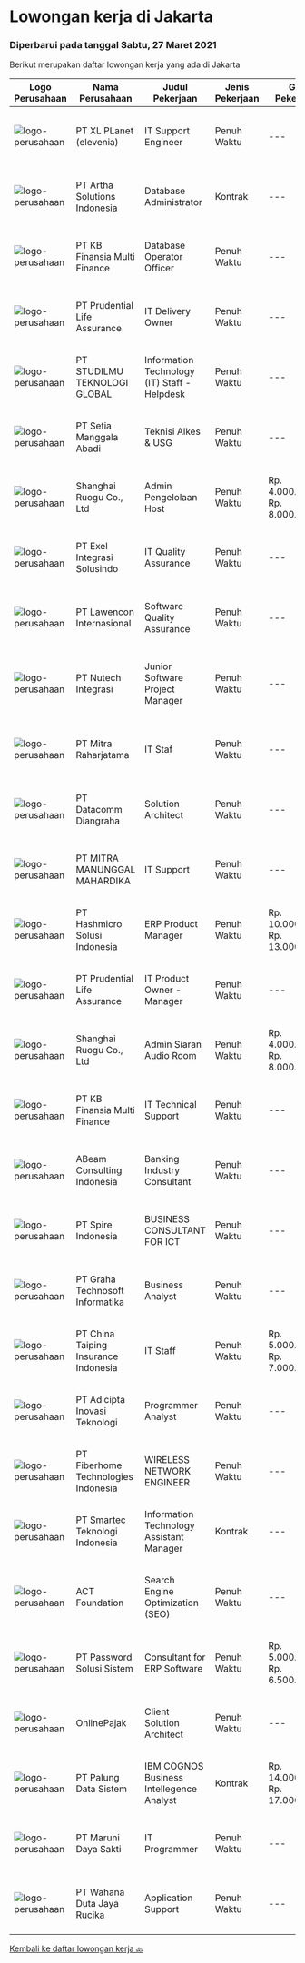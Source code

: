 
  # Lowongan kerja di Jakarta

  ### Diperbarui pada tanggal Sabtu, 27 Maret 2021

  Berikut merupakan daftar lowongan kerja yang ada di Jakarta

  |Logo Perusahaan | Nama Perusahaan | Judul Pekerjaan | Jenis Pekerjaan | Gaji Pekerjaan | Lokasi | Deskripsi | Tanggal diunggah | Pranala |
  | -------------- | --------------- | --------------- | --------- | --------- | -------------- | ------- | ----------- | ----------- |
  |![logo-perusahaan](https://image-service-cdn.seek.com.au/6e91198b091f6ea440f72ec948214a2f94c1fd6b/ee4dce1061f3f616224767ad58cb2fc751b8d2dc)|PT XL PLanet (elevenia)|IT Support Engineer|Penuh Waktu|---|Jakarta Raya|JOB DESCRIPTION:• Manage and maintaining medium-scale network infrastructure solutions and demonstrate excellent MS Windows Server skills• Manage the...|Jumat, 26 Maret 2021|https://www.jobstreet.co.id/id/job/it-support-engineer-3491729?token=0~b1528065-5061-408f-b0be-f342b6112097&sectionRank=1&jobId=jobstreet-id-job-3491729|
|![logo-perusahaan](https://image-service-cdn.seek.com.au/45b684b671acefa435a260b37e206b10b22c6596/ee4dce1061f3f616224767ad58cb2fc751b8d2dc)|PT Artha Solutions Indonesia|Database Administrator|Kontrak|---|Jakarta Raya|Job Description : Perform Database installation from scratch including OS user &amp; group creations, installing required software packages, OS...|Jumat, 26 Maret 2021|https://www.jobstreet.co.id/id/job/database-administrator-3491940?token=0~b1528065-5061-408f-b0be-f342b6112097&sectionRank=2&jobId=jobstreet-id-job-3491940|
|![logo-perusahaan](https://image-service-cdn.seek.com.au/ed6b5f2b90a5ab080f1516f403c8482cf0feea25/ee4dce1061f3f616224767ad58cb2fc751b8d2dc)|PT KB Finansia Multi Finance|Database Operator Officer|Penuh Waktu|---|Jakarta Selatan|Job Description: Melakukan instalasi / uninstall, konfigurasi, dan tuning database  Melakukan patching, upgrade maupun downgrade database sesuai...|Jumat, 26 Maret 2021|https://www.jobstreet.co.id/id/job/database-operator-officer-3492250?token=0~b1528065-5061-408f-b0be-f342b6112097&sectionRank=3&jobId=jobstreet-id-job-3492250|
|![logo-perusahaan](https://image-service-cdn.seek.com.au/3b98d6e2eee88ef0ffbbdda6ca746f2b3bfe83cb/ee4dce1061f3f616224767ad58cb2fc751b8d2dc)|PT Prudential Life Assurance|IT Delivery Owner|Penuh Waktu|---|Jakarta Raya|Principle Duties &amp; Responsibilities Procedure &amp; Compliancea. Manage dev team to follow scrum frameworkb. Lead every scrum meetingc. Maintain...|Jumat, 26 Maret 2021|https://www.jobstreet.co.id/id/job/it-delivery-owner-3491684?token=0~b1528065-5061-408f-b0be-f342b6112097&sectionRank=4&jobId=jobstreet-id-job-3491684|
|![logo-perusahaan](https://image-service-cdn.seek.com.au/59d4bb3f7e6e32a827e585244a0c332e95906e04/ee4dce1061f3f616224767ad58cb2fc751b8d2dc)|PT STUDILMU TEKNOLOGI GLOBAL|Information Technology (IT) Staff - Helpdesk|Penuh Waktu|---|Jakarta Utara|Persyaratan: Usia maksimal 30 tahun Minimum SMK / D3 jurusan Ilmu Komputer/Informatika dengan IPK minimal 3 Pengalaman minimum 2 tahun Bisa berbahasa...|Jumat, 26 Maret 2021|https://www.jobstreet.co.id/id/job/information-technology-it-staff-helpdesk-3492257?token=0~b1528065-5061-408f-b0be-f342b6112097&sectionRank=5&jobId=jobstreet-id-job-3492257|
|![logo-perusahaan](https://image-service-cdn.seek.com.au/048daa4c190bbcc4fa8dfbc26bc02523df11087f/ee4dce1061f3f616224767ad58cb2fc751b8d2dc)|PT Setia Manggala Abadi|Teknisi Alkes & USG|Penuh Waktu|---|Jakarta Raya|Melakukan Demo Alat USG kepada customer Bertanggung jawab dalam menyelesaikan perbaikan unit Mengikuti pameran Alat USG Membuat report setiap selesai...|Jumat, 26 Maret 2021|https://www.jobstreet.co.id/id/job/teknisi-alkes-usg-3491755?token=0~b1528065-5061-408f-b0be-f342b6112097&sectionRank=6&jobId=jobstreet-id-job-3491755|
|![logo-perusahaan](https://image-service-cdn.seek.com.au/396fa5ace7990a29315e34447536ec29b9d22588/ee4dce1061f3f616224767ad58cb2fc751b8d2dc)|Shanghai Ruogu Co., Ltd|Admin Pengelolaan Host|Penuh Waktu|Rp. 4.000.000-Rp. 8.000.000|Jakarta Raya|Detail pekerjaan:1. Bertanggung jawab atas jumlah dan kualitas host.2. Bertanggung jawab mencari dan merekrut host atau agency, kerja sama dengan...|Jumat, 26 Maret 2021|https://www.jobstreet.co.id/id/job/admin-pengelolaan-host-3492294?token=0~b1528065-5061-408f-b0be-f342b6112097&sectionRank=7&jobId=jobstreet-id-job-3492294|
|![logo-perusahaan](https://image-service-cdn.seek.com.au/e784582324777b2dd098a7f7c6fe788fa952c145/ee4dce1061f3f616224767ad58cb2fc751b8d2dc)|PT Exel Integrasi Solusindo|IT Quality Assurance|Penuh Waktu|---|Jakarta Selatan|JOB DESCRIPTION Conduct / Perform End to End Test (Internal Testing and User Acceptance Test) to make sure Best Quality Assurance of Product Delivery...|Jumat, 26 Maret 2021|https://www.jobstreet.co.id/id/job/it-quality-assurance-3492209?token=0~b1528065-5061-408f-b0be-f342b6112097&sectionRank=8&jobId=jobstreet-id-job-3492209|
|![logo-perusahaan](https://image-service-cdn.seek.com.au/aa313c82faaa064b4cd506a476c3f34d038e8160/ee4dce1061f3f616224767ad58cb2fc751b8d2dc)|PT Lawencon Internasional|Software Quality Assurance|Penuh Waktu|---|Jakarta Raya|Job Description :  Integrates and tests software programs to verify and validate programs, functions and performance to meet specifications and...|Jumat, 26 Maret 2021|https://www.jobstreet.co.id/id/job/software-quality-assurance-3491767?token=0~b1528065-5061-408f-b0be-f342b6112097&sectionRank=9&jobId=jobstreet-id-job-3491767|
|![logo-perusahaan](https://image-service-cdn.seek.com.au/884cb87553c26be6c1948e214919be790436439b/ee4dce1061f3f616224767ad58cb2fc751b8d2dc)|PT Nutech Integrasi|Junior Software Project Manager|Penuh Waktu|---|Jakarta Selatan|Job Description Manage software development from planning to operation Organize Business Requirements, TOR/KAK, Requirement Analysis, System/Software...|Jumat, 26 Maret 2021|https://www.jobstreet.co.id/id/job/junior-software-project-manager-3491566?token=0~b1528065-5061-408f-b0be-f342b6112097&sectionRank=10&jobId=jobstreet-id-job-3491566|
|![logo-perusahaan](https://us.123rf.com/450wm/pavelstasevich/pavelstasevich1811/pavelstasevich181101027/112815900-stock-vector-no-image-available-icon-flat-vector.jpg?ver=6)|PT Mitra Raharjatama|IT Staf|Penuh Waktu|---|Jakarta Raya|Kualifikasi :-         Lulusan SMK jurusan IT (Tehnik Komputer dan Jaringan)-         Fresh graduate-         Usia maksimal 25 tahun-         Sangat...|Jumat, 26 Maret 2021|https://www.jobstreet.co.id/id/job/it-staf-3492072?token=0~b1528065-5061-408f-b0be-f342b6112097&sectionRank=11&jobId=jobstreet-id-job-3492072|
|![logo-perusahaan](https://image-service-cdn.seek.com.au/3f4de2e18e98b5a3aa9c8e969ab30d74ee460796/ee4dce1061f3f616224767ad58cb2fc751b8d2dc)|PT Datacomm Diangraha|Solution Architect|Penuh Waktu|---|Jakarta Raya|Responsibility: Create and manage overall IT designs and solutions tailored to the customer's business needs. Helping sales team to conduct pre-sales...|Jumat, 26 Maret 2021|https://www.jobstreet.co.id/id/job/solution-architect-3491635?token=0~b1528065-5061-408f-b0be-f342b6112097&sectionRank=12&jobId=jobstreet-id-job-3491635|
|![logo-perusahaan](https://image-service-cdn.seek.com.au/5502081efc6d96b5612b9c234fe6a25c33d0cab1/ee4dce1061f3f616224767ad58cb2fc751b8d2dc)|PT MITRA MANUNGGAL MAHARDIKA|IT Support|Penuh Waktu|---|Jakarta Utara|Job Description : Membuat Program dan Melakukan Fixing Bug Program Melakukan instalasi software sesuai standard aplikasi yang berlaku di perusahaan...|Jumat, 26 Maret 2021|https://www.jobstreet.co.id/id/job/it-support-3492226?token=0~b1528065-5061-408f-b0be-f342b6112097&sectionRank=13&jobId=jobstreet-id-job-3492226|
|![logo-perusahaan](https://image-service-cdn.seek.com.au/9fa72fb87f2fbdfcc0577f123adf4359751085c3/ee4dce1061f3f616224767ad58cb2fc751b8d2dc)|PT Hashmicro Solusi Indonesia|ERP Product Manager|Penuh Waktu|Rp. 10.000.000-Rp. 13.000.000|Jakarta Barat|Job Purpose :Product Manager is to produce a product with good quality, and is able to translate the right product. A product manager must be able to...|Jumat, 26 Maret 2021|https://www.jobstreet.co.id/id/job/erp-product-manager-3491863?token=0~b1528065-5061-408f-b0be-f342b6112097&sectionRank=14&jobId=jobstreet-id-job-3491863|
|![logo-perusahaan](https://image-service-cdn.seek.com.au/3b98d6e2eee88ef0ffbbdda6ca746f2b3bfe83cb/ee4dce1061f3f616224767ad58cb2fc751b8d2dc)|PT Prudential Life Assurance|IT Product Owner - Manager|Penuh Waktu|---|Jakarta Raya|Job DescriptionPrinciple Duties &amp; Responsibilities:1. Defining the Visions:▪ Define goals and create product vision, road-map for development...|Jumat, 26 Maret 2021|https://www.jobstreet.co.id/id/job/it-product-owner-manager-3491687?token=0~b1528065-5061-408f-b0be-f342b6112097&sectionRank=15&jobId=jobstreet-id-job-3491687|
|![logo-perusahaan](https://image-service-cdn.seek.com.au/396fa5ace7990a29315e34447536ec29b9d22588/ee4dce1061f3f616224767ad58cb2fc751b8d2dc)|Shanghai Ruogu Co., Ltd|Admin Siaran Audio Room|Penuh Waktu|Rp. 4.000.000-Rp. 8.000.000|Jakarta Raya|Detail pekerjaan:1. Bertanggung jawab atas konten audio room agar pengguna mau terus stay dan main di dalam room tersebut2. Bertanggung jawab atas...|Jumat, 26 Maret 2021|https://www.jobstreet.co.id/id/job/admin-siaran-audio-room-3492280?token=0~b1528065-5061-408f-b0be-f342b6112097&sectionRank=16&jobId=jobstreet-id-job-3492280|
|![logo-perusahaan](https://image-service-cdn.seek.com.au/ed6b5f2b90a5ab080f1516f403c8482cf0feea25/ee4dce1061f3f616224767ad58cb2fc751b8d2dc)|PT KB Finansia Multi Finance|IT Technical Support|Penuh Waktu|---|Jakarta Selatan|Tanggung jawab: Menangani berbagai permasalahan teknis perangkat IT sesuai dengan standar dan ketentuan yang berlaku dengan tujuan untuk mendukung...|Jumat, 26 Maret 2021|https://www.jobstreet.co.id/id/job/it-technical-support-3492221?token=0~b1528065-5061-408f-b0be-f342b6112097&sectionRank=17&jobId=jobstreet-id-job-3492221|
|![logo-perusahaan](https://image-service-cdn.seek.com.au/2776c9731e8356fc5b6ee4ecb3f492c665ab9569/ee4dce1061f3f616224767ad58cb2fc751b8d2dc)|ABeam Consulting Indonesia|Banking Industry Consultant|Penuh Waktu|---|Jakarta Raya|Summary Identify/ develop consulting opportunities from banks, security firms and other related companies operating in Indonesia. Involve with...|Jumat, 26 Maret 2021|https://www.jobstreet.co.id/id/job/banking-industry-consultant-3491022?token=0~b1528065-5061-408f-b0be-f342b6112097&sectionRank=18&jobId=jobstreet-id-job-3491022|
|![logo-perusahaan](https://image-service-cdn.seek.com.au/c28eeb0f5c825b75befb099a1421a986914535f5/ee4dce1061f3f616224767ad58cb2fc751b8d2dc)|PT Spire Indonesia|BUSINESS CONSULTANT FOR ICT|Penuh Waktu|---|Jakarta Raya|Job scope: Perform primary and secondary research (interviews, survey, observation, etc) Data processing, forecasting, and analysis Report making,...|Jumat, 26 Maret 2021|https://www.jobstreet.co.id/id/job/business-consultant-for-ict-3491990?token=0~b1528065-5061-408f-b0be-f342b6112097&sectionRank=19&jobId=jobstreet-id-job-3491990|
|![logo-perusahaan](https://image-service-cdn.seek.com.au/c90e77767e89e8653e047260fd8d19524840de10/ee4dce1061f3f616224767ad58cb2fc751b8d2dc)|PT Graha Technosoft Informatika|Business Analyst|Penuh Waktu|---|Jakarta Raya|Job Description : Ability to develop a clear and detailed plan in Software Production system. Monitors Product Development progress by tracking...|Jumat, 26 Maret 2021|https://www.jobstreet.co.id/id/job/business-analyst-3491430?token=0~b1528065-5061-408f-b0be-f342b6112097&sectionRank=20&jobId=jobstreet-id-job-3491430|
|![logo-perusahaan](https://image-service-cdn.seek.com.au/ae7911ba88cb2582731a94615fc364009c71a300/ee4dce1061f3f616224767ad58cb2fc751b8d2dc)|PT China Taiping Insurance Indonesia|IT Staff|Penuh Waktu|Rp. 5.000.000-Rp. 7.000.000|Jakarta Raya|Job Descriptions: Maintaining and administering computer networks and related computing environments including systems software, applications...|Kamis, 25 Maret 2021|https://www.jobstreet.co.id/id/job/it-staff-3491189?token=0~b1528065-5061-408f-b0be-f342b6112097&sectionRank=21&jobId=jobstreet-id-job-3491189|
|![logo-perusahaan](https://image-service-cdn.seek.com.au/813c492a8a69c23132810debfe9d5d9f58fe34d8/ee4dce1061f3f616224767ad58cb2fc751b8d2dc)|PT Adicipta Inovasi Teknologi|Programmer Analyst|Penuh Waktu|---|Jakarta Barat|Work with System Analyst/Team Leads to produce detail specifications and write programs to handle a specific job. Plan short range action steps, give...|Jumat, 26 Maret 2021|https://www.jobstreet.co.id/id/job/programmer-analyst-3483798?token=0~b1528065-5061-408f-b0be-f342b6112097&sectionRank=22&jobId=jobstreet-id-job-3483798|
|![logo-perusahaan](https://image-service-cdn.seek.com.au/74ca72eb29bd94414b106779bc29bc51b9f2510d/ee4dce1061f3f616224767ad58cb2fc751b8d2dc)|PT Fiberhome Technologies Indonesia|WIRELESS NETWORK ENGINEER|Penuh Waktu|---|Jakarta Raya|Responsibilities Work under the guidance of the regional network technical manager Responsible for equipment installation/comminssiong/upgrade,...|Jumat, 26 Maret 2021|https://www.jobstreet.co.id/id/job/wireless-network-engineer-3491641?token=0~b1528065-5061-408f-b0be-f342b6112097&sectionRank=23&jobId=jobstreet-id-job-3491641|
|![logo-perusahaan](https://image-service-cdn.seek.com.au/20b5f2f140e9a809c2faf5dd21c275bf9231e9f9/ee4dce1061f3f616224767ad58cb2fc751b8d2dc)|PT Smartec Teknologi Indonesia|Information Technology Assistant Manager|Kontrak|---|Jakarta Raya|Responsibilities: Responsible for maintenance of Internet, Wi-Fi, Email, IP phone other communication tools Responsible for maintenance of App...|Kamis, 25 Maret 2021|https://www.jobstreet.co.id/id/job/information-technology-assistant-manager-3490494?token=0~b1528065-5061-408f-b0be-f342b6112097&sectionRank=24&jobId=jobstreet-id-job-3490494|
|![logo-perusahaan](https://image-service-cdn.seek.com.au/0892012781cb3bed9a9bffdb3cf92ceb6daad546/ee4dce1061f3f616224767ad58cb2fc751b8d2dc)|ACT Foundation|Search Engine Optimization (SEO)|Penuh Waktu|---|Jakarta Selatan|Deskripsi Pekerjaan :Mengoperasikan Search Engine (Including Analytics), Webmaster Tools &amp; Keyword Research Kualifikasi: Pendidikan Minimal S1 -...|Jumat, 26 Maret 2021|https://www.jobstreet.co.id/id/job/search-engine-optimization-seo-3484233?token=0~b1528065-5061-408f-b0be-f342b6112097&sectionRank=25&jobId=jobstreet-id-job-3484233|
|![logo-perusahaan](https://image-service-cdn.seek.com.au/c9baf65cf48ca1505df57e313f230361b8962a03/ee4dce1061f3f616224767ad58cb2fc751b8d2dc)|PT Password Solusi Sistem|Consultant for ERP Software|Penuh Waktu|Rp. 5.000.000-Rp. 6.500.000|Jakarta Barat|Requirements: Age maximal 28 years old Education must be Bachelor Degree from Computer Major, preferably in Information system/Accounting information...|Jumat, 26 Maret 2021|https://www.jobstreet.co.id/id/job/consultant-for-erp-software-3491846?token=0~b1528065-5061-408f-b0be-f342b6112097&sectionRank=26&jobId=jobstreet-id-job-3491846|
|![logo-perusahaan](https://image-service-cdn.seek.com.au/7a5ee337964a0c2a62ecae39402ff8d2e7c8f98e/ee4dce1061f3f616224767ad58cb2fc751b8d2dc)|OnlinePajak|Client Solution Architect|Penuh Waktu|---|Jakarta Selatan|Responsibilities: Understand, assess and challenge customer needs Provide impact assessment (existing and future) on new customer needs in term of...|Jumat, 26 Maret 2021|https://www.jobstreet.co.id/id/job/client-solution-architect-3491595?token=0~b1528065-5061-408f-b0be-f342b6112097&sectionRank=27&jobId=jobstreet-id-job-3491595|
|![logo-perusahaan](https://image-service-cdn.seek.com.au/1a34d668b253269aa6af256b81fb116b5af3228f/ee4dce1061f3f616224767ad58cb2fc751b8d2dc)|PT Palung Data Sistem|IBM COGNOS Business Intellegence Analyst|Kontrak|Rp. 14.000.000-Rp. 17.000.000|Jakarta Raya|Cognos Business Intellegence AnalystMinimum requirement: Diploma(D3) atau Sarjana(S1) IT/IS/TK Umur tidak lebih dari 33 tahun di tahun 2021....|Jumat, 26 Maret 2021|https://www.jobstreet.co.id/id/job/ibm-cognos-business-intellegence-analyst-3484058?token=0~b1528065-5061-408f-b0be-f342b6112097&sectionRank=28&jobId=jobstreet-id-job-3484058|
|![logo-perusahaan](https://image-service-cdn.seek.com.au/f34411109b87e7d7c412b3e0f17a1692c945a9fc/ee4dce1061f3f616224767ad58cb2fc751b8d2dc)|PT Maruni Daya Sakti|IT Programmer|Penuh Waktu|---|Jakarta Barat|Roles : Menulis kode program sesuai rancangan yang diberikan Melakukan debug program Menguji program Mendokumentasikan flow proses program...|Jumat, 26 Maret 2021|https://www.jobstreet.co.id/id/job/it-programmer-3491768?token=0~b1528065-5061-408f-b0be-f342b6112097&sectionRank=29&jobId=jobstreet-id-job-3491768|
|![logo-perusahaan](https://image-service-cdn.seek.com.au/935c4cf2b4a18fd66704bf3c8c3999d74ab3b374/ee4dce1061f3f616224767ad58cb2fc751b8d2dc)|PT Wahana Duta Jaya Rucika|Application Support|Penuh Waktu|---|Jakarta Pusat|Deskripsi pekerjaan: Memberikan support &amp; solusi terhadap kendala user yang berkaitan dengan penggunaan aplikasi Melakukan tes terhadap program ...|Kamis, 25 Maret 2021|https://www.jobstreet.co.id/id/job/application-support-3491083?token=0~b1528065-5061-408f-b0be-f342b6112097&sectionRank=30&jobId=jobstreet-id-job-3491083|


  [Kembali ke daftar lowongan kerja 🔙](../README.md#daftar-lowongan-kerja)
  